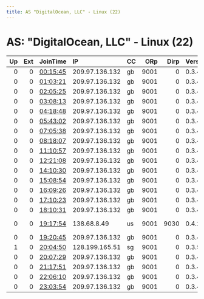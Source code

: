 ```yaml
---
title: AS "DigitalOcean, LLC" - Linux (22)
---
```


# AS: "DigitalOcean, LLC" - Linux (22)

|   Up |   Ext | JoinTime                                                                                            | IP             | CC   |   ORp |   Dirp | Version   | Contact                  | Nickname      |   eFamMembers |
|-----:|------:|:----------------------------------------------------------------------------------------------------|:---------------|:-----|------:|-------:|:----------|:-------------------------|:--------------|--------------:|
|    0 |     0 | [00:15:45](https://metrics.torproject.org/rs.html#details/034137B7061CB5AC1DB6A38352AA38E28EF532F7) | 209.97.136.132 | gb   |  9001 |      0 | 0.3.4.11  | None                     | hacktheplanet |             1 |
|    0 |     0 | [01:03:21](https://metrics.torproject.org/rs.html#details/C08DD955D266A759F2FFE4C696E36647240031D2) | 209.97.136.132 | gb   |  9001 |      0 | 0.3.4.11  | None                     | hacktheplanet |             1 |
|    0 |     0 | [02:05:25](https://metrics.torproject.org/rs.html#details/EC0151BA584E5367648E1431124DB008656A88A5) | 209.97.136.132 | gb   |  9001 |      0 | 0.3.4.11  | None                     | hacktheplanet |             1 |
|    0 |     0 | [03:08:13](https://metrics.torproject.org/rs.html#details/E21F966D8940996C6A1348A8E2DAEF5AD5716275) | 209.97.136.132 | gb   |  9001 |      0 | 0.3.4.11  | None                     | hacktheplanet |             1 |
|    0 |     0 | [04:18:48](https://metrics.torproject.org/rs.html#details/F8B2CC36D33537DE67E49E30A2D519265CC09987) | 209.97.136.132 | gb   |  9001 |      0 | 0.3.4.11  | None                     | hacktheplanet |             1 |
|    0 |     0 | [05:43:02](https://metrics.torproject.org/rs.html#details/BE348511E35F016CE70C9B667609ED729FD6CC03) | 209.97.136.132 | gb   |  9001 |      0 | 0.3.4.11  | None                     | hacktheplanet |             1 |
|    0 |     0 | [07:05:38](https://metrics.torproject.org/rs.html#details/6C91ABB9D830F81BD6CA6593B5FBC1C2FD7397FE) | 209.97.136.132 | gb   |  9001 |      0 | 0.3.4.11  | None                     | hacktheplanet |             1 |
|    0 |     0 | [08:18:07](https://metrics.torproject.org/rs.html#details/1743B49B609D49590DC49C23AEE3C47AD83E3D8F) | 209.97.136.132 | gb   |  9001 |      0 | 0.3.4.11  | None                     | hacktheplanet |             1 |
|    0 |     0 | [11:10:57](https://metrics.torproject.org/rs.html#details/D108D27ED7E4824A1B0B11CBE5F579E3F4B27737) | 209.97.136.132 | gb   |  9001 |      0 | 0.3.4.11  | None                     | hacktheplanet |             1 |
|    0 |     0 | [12:21:08](https://metrics.torproject.org/rs.html#details/45D1593E9BE5B2B89E0D1D9FD36C1DDC5BB12DD4) | 209.97.136.132 | gb   |  9001 |      0 | 0.3.4.11  | None                     | hacktheplanet |             1 |
|    0 |     0 | [14:10:30](https://metrics.torproject.org/rs.html#details/20859DCDD35EE75F9341C5B2C38B7D97125013E2) | 209.97.136.132 | gb   |  9001 |      0 | 0.3.4.11  | None                     | hacktheplanet |             1 |
|    0 |     0 | [15:08:54](https://metrics.torproject.org/rs.html#details/D6BC88C103726ACABCC54A66B85F380FE3DC44C0) | 209.97.136.132 | gb   |  9001 |      0 | 0.3.4.11  | None                     | hacktheplanet |             1 |
|    0 |     0 | [16:09:26](https://metrics.torproject.org/rs.html#details/FDA9FB7B41733E06805A912E9EBA5C1E06D4C64F) | 209.97.136.132 | gb   |  9001 |      0 | 0.3.4.11  | None                     | hacktheplanet |             1 |
|    0 |     0 | [17:10:23](https://metrics.torproject.org/rs.html#details/48E136C45FC842CDBBB93F10EF7B9366E05AF4AC) | 209.97.136.132 | gb   |  9001 |      0 | 0.3.4.11  | None                     | hacktheplanet |             1 |
|    0 |     0 | [18:10:31](https://metrics.torproject.org/rs.html#details/D9A5D31D3506F012C2E7E9BD7372ABB15D74CF85) | 209.97.136.132 | gb   |  9001 |      0 | 0.3.4.11  | None                     | hacktheplanet |             1 |
|    0 |     0 | [19:17:54](https://metrics.torproject.org/rs.html#details/864C4E2713025D39CF8E5A3C07600DD1778BBCCA) | 138.68.8.49    | us   |  9001 |   9030 | 0.4.2.5   | rehder21678 at gmail dot | FTF2020       |             1 |
|    0 |     0 | [19:20:45](https://metrics.torproject.org/rs.html#details/445944F352070D73D31DA3AFAD3C8753A9086495) | 209.97.136.132 | gb   |  9001 |      0 | 0.3.4.11  | None                     | hacktheplanet |             1 |
|    1 |     0 | [20:04:50](https://metrics.torproject.org/rs.html#details/56522F7121325ADCCC7858CB81026126A2A0865D) | 128.199.165.51 | sg   |  9001 |      0 | 0.3.5.8   | None                     | debbie        |             1 |
|    0 |     0 | [20:07:29](https://metrics.torproject.org/rs.html#details/F77BD4F8FFD7EECC6D1C5023817A6D5269D986BB) | 209.97.136.132 | gb   |  9001 |      0 | 0.3.4.11  | None                     | hacktheplanet |             1 |
|    0 |     0 | [21:17:51](https://metrics.torproject.org/rs.html#details/62DBBDB34B701B78A76C7ECEE29A6B0A9EBB53CB) | 209.97.136.132 | gb   |  9001 |      0 | 0.3.4.11  | None                     | hacktheplanet |             1 |
|    0 |     0 | [22:06:10](https://metrics.torproject.org/rs.html#details/2A50384A844AEFED707496B08683524D57A4ADCC) | 209.97.136.132 | gb   |  9001 |      0 | 0.3.4.11  | None                     | hacktheplanet |             1 |
|    0 |     0 | [23:03:54](https://metrics.torproject.org/rs.html#details/D8102EC43587FD0458153E108C11E56E618D681C) | 209.97.136.132 | gb   |  9001 |      0 | 0.3.4.11  | None                     | hacktheplanet |             1 |
